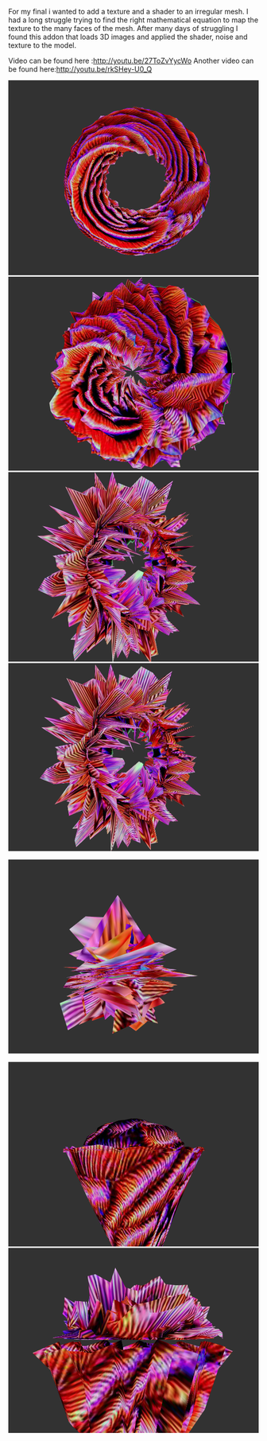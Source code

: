 
For my final i wanted to add a texture and a shader to an irregular mesh. I had a long struggle trying to find the right mathematical equation to map the texture to the many faces of the mesh. 
After many days of struggling I found this addon that loads 3D images and applied the shader, noise and texture to the model. 


Video can be found here :http://youtu.be/27ToZvYycWo
Another video can be found here:http://youtu.be/rkSHey-U0_Q 

![alt tag](https://github.com/AnnaKolla/Images/blob/master/don.png)
![alt tag](https://github.com/AnnaKolla/Images/blob/master/Don1.png)
![alt tag](https://github.com/AnnaKolla/Images/blob/master/don2.png)
![alt tag](https://github.com/AnnaKolla/Images/blob/master/don3.png)

![alt tag](https://github.com/AnnaKolla/Images/blob/master/don5.png)

![alt tag](https://github.com/AnnaKolla/Images/blob/master/con.png)
![alt tag](https://github.com/AnnaKolla/Images/blob/master/con1.png)
 
